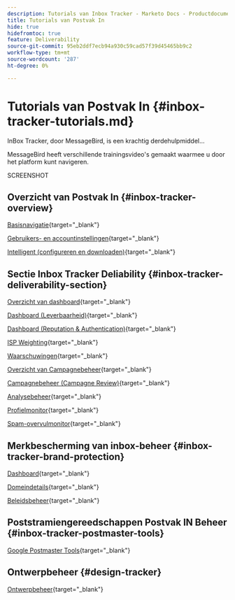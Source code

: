 ```yaml
---
description: Tutorials van Inbox Tracker - Marketo Docs - Productdocumentatie
title: Tutorials van Postvak In
hide: true
hidefromtoc: true
feature: Deliverability
source-git-commit: 95eb2ddf7ecb94a930c59cad57f39d45465bb9c2
workflow-type: tm+mt
source-wordcount: '287'
ht-degree: 0%

---
```


# Tutorials van Postvak In {#inbox-tracker-tutorials.md}

InBox Tracker, door MessageBird, is een krachtig derdehulpmiddel...

MessageBird heeft verschillende trainingsvideo&#39;s gemaakt waarmee u door het platform kunt navigeren.

SCREENSHOT

## Overzicht van Postvak In {#inbox-tracker-overview}

[Basisnavigatie](https://veed.io/view/263a0e5e-3b0c-40a4-98a7-945fe28173a1){target="_blank"}

[Gebruikers- en accountinstellingen](https://veed.io/view/dae8007a-89b4-4a2a-b666-0e9b12706866){target="_blank"}

[Intelligent (configureren en downloaden)](https://veed.io/view/8b9e398e-21c9-49dc-a133-e1d8eb8ba03d){target="_blank"}

## Sectie Inbox Tracker Deliability {#inbox-tracker-deliverability-section}

[Overzicht van dashboard](https://veed.io/view/2d1084f3-b4b4-440b-9977-a3cc3b885bb9){target="_blank"}

[Dashboard (Leverbaarheid)](https://veed.io/view/f5dc2e22-3ed1-4024-b6c5-bf346adcc07d){target="_blank"}

[Dashboard (Reputation &amp; Authentication)](https://veed.io/view/ec237f9d-7923-4ddc-8a58-15d58774d382){target="_blank"}

[ISP Weighting](https://veed.io/view/bec80e1d-66f2-462c-8470-60610c8a07f7){target="_blank"}

[Waarschuwingen](https://veed.io/view/1d968a33-e565-4cd2-b25f-53cca61b4823){target="_blank"}

[Overzicht van Campagnebeheer](https://veed.io/view/8c92bdc5-4131-498c-a450-a518f2e91b17){target="_blank"}

[Campagnebeheer (Campagne Review)](https://veed.io/view/9c8e18a4-5d9e-495c-ad92-83309f40314a){target="_blank"}

[Analysebeheer](https://veed.io/view/b458f788-07e1-4553-b743-2d469a356ba2){target="_blank"}

[Profielmonitor](https://veed.io/view/6ca38d3f-df46-4707-a6cb-dde0fbad470b){target="_blank"}

[Spam-overvulmonitor](https://veed.io/view/ce488da2-1688-4584-9c26-27baa9c8ed19){target="_blank"}

## Merkbescherming van inbox-beheer {#inbox-tracker-brand-protection}

[Dashboard](https://veed.io/view/287b425f-2ec8-470b-b993-a654b92b759d){target="_blank"}

[Domeindetails](https://veed.io/view/cb8a4f53-8008-483b-841a-b0878b8bf17b){target="_blank"}

[Beleidsbeheer](https://veed.io/view/1036967c-0f77-4fd6-8c40-71553bceef3d){target="_blank"}

## Poststramiengereedschappen Postvak IN Beheer {#inbox-tracker-postmaster-tools}

[Google Postmaster Tools](https://veed.io/view/7c89c0d8-ead2-46ad-9709-7509d043442a){target="_blank"}

## Ontwerpbeheer {#design-tracker}

[Ontwerpbeheer](https://veed.io/view/3efe7959-d835-4a00-948c-93e4a0394871){target="_blank"}
